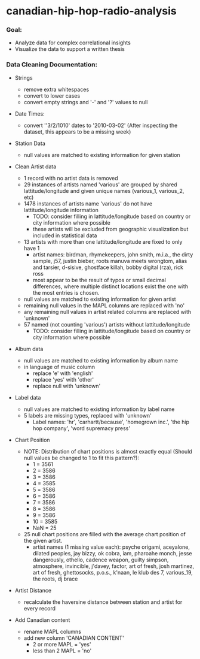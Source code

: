 # canadian-hip-hop-radio-analysis


### Goal:
- Analyze data for complex correlational insights
- Visualize the data to support a written thesis


### Data Cleaning Documentation:

- Strings
  - remove extra whitespaces
  - convert to lower cases
  - convert empty strings and '-' and '?' values to null
 
- Date Times:
  - convert ''3/2/1010' dates to '2010-03-02' (After inspecting the dataset, this appears to be a missing week)

- Station Data
  -  null values are matched to existing information for given station

- Clean Artist data
  - 1 record with no artist data is removed
  - 29 instances of artists named 'various' are grouped by shared lattitude/longitude and given unique names (various_1, various_2, etc)
  - 1478 instances of artists name 'various' do not have lattitude/longitude information
    - TODO: consider filling in lattitude/longitude based on country or city information where possible
    - these artists will be excluded from geographic visualization but included in statistical data
  - 13 artists with more than one lattitude/longitude are fixed to only have 1
    - artist names: birdman, rhymekeepers, john smith, m.i.a., the dirty sample, j57, justin bieber, roots manuva meets wrongtom, alias and tarsier, d-sisive, ghostface killah, bobby digital (rza), rick ross 
    - most appear to be the result of typos or small decimal differences, where multiple distinct locations exist the one with the most entries is chosen.
  - null values are matched to existing information for given artist
  - remaining null values in the MAPL columns are replaced with 'no'
  - any remaining null values in artist related columns are replaced with 'unknown'
  - 57 named (not counting 'various') artists without lattitude/longitude
    - TODO: consider filling in lattitude/longitude based on country or city information where possible

- Album data
  - null values are matched to existing information by album name
  - in language of music column
    - replace 'e' with 'english'
    - replace 'yes' with 'other'
    - replace null with 'unknown'
 
- Label data
  -  null values are matched to existing information by label name
  -  5 labels are missing types, replaced with 'unknown'
     - Label names: 'hr', 'carhartt/because', 'homegrown inc.', 'the hip hop company',
       'word supremacy press'  

- Chart Position
  - NOTE: Distribution of chart positions is almost exactly equal (Should null values be changed to 1 to fit this pattern?):
    - 1   =   3561
    - 2   =   3586
    - 3   =   3586
    - 4   =   3585
    - 5   =   3586
    - 6   =   3586
    - 7   =   3586
    - 8   =   3586
    - 9   =   3586
    - 10  =   3585
    - NaN =     25
  - 25 null chart positions are filled with the average chart position of the given artist.
    - artist names (1 missing value each): psyche origami, aceyalone, dilated peoples, jay bizzy, ok cobra, iam, pharoahe monch, jesse dangerously, othello, cadence weapon, guilty simpson, atmosphere, invincible, j'davey, factor, art of fresh, josh martinez, art of fresh, ghettosocks, p.o.s., k'naan, le klub des 7, various_19, the roots, dj brace

- Artist Distance
  - recalculate the haversine distance between station and artist for every record 

- Add Canadian content
  - rename MAPL columns 
  - add new column 'CANADIAN CONTENT' 
    - 2 or more MAPL = 'yes'
    - less than 2 MAPL = 'no'

